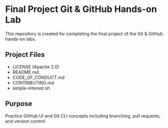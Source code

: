 # Final Project Git & GitHub Hands-on Lab

This repository is created for completing the final project of the Git & GitHub hands-on labs.

## Project Files

- LICENSE (Apache 2.0)
- README.md
- CODE_OF_CONDUCT.md
- CONTRIBUTING.md
- simple-interest.sh

## Purpose

Practice GitHub UI and Git CLI concepts including branching, pull requests, and version control
